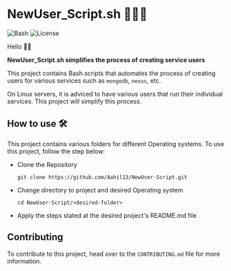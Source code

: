 # NewUser_Script.sh 👩🏿‍💻
<div align="left">

![Bash](https://img.shields.io/badge/-Bash-blue) ![License](https://img.shields.io/badge/License-MIT-lightgrey)

</div>

Hello 👋🏿

**NewUser_Script.sh simplifies the process of creating service users**

This project contains Bash scripts that automates the process of creating users for various services such as `mongodb`, `nexus`, etc.

On Linux servers, it is adviced to have various users that run their individual services. This project will simplify this process.

## How to use 🛠

This project contains various folders for different Operating systems. To use this project, follow the step below:

- Clone the Repository
  ```
  git clone https://github.com/Aahil13/NewUser-Script.git
  ```
- Change directory to project and desired Operating system
  ```
  cd NewUser-Script/<desired-folder>
  ```
- Apply the steps stated at the desired project's README.md file

## Contributing

To contribute to this project, head over to the `CONTRIBUTING.md` file for more information.



     


